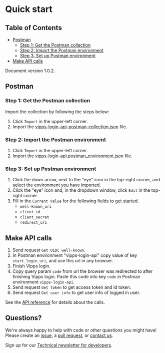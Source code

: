 <!-- START_METADATA
---
title: Quick start
sidebar_position: 60
---
END_METADATA -->

# Quick start

<!-- START_TOC -->

## Table of Contents

* [Postman](#postman)
  * [Step 1: Get the Postman collection](#step-1-get-the-postman-collection)
  * [Step 2: Import the Postman environment](#step-2-import-the-postman-environment)
  * [Step 3: Set up Postman environment](#step-3-set-up-postman-environment)
* [Make API calls](#make-api-calls)

<!-- END_TOC -->

Document version 1.0.2.

## Postman

### Step 1: Get the Postman collection

Import the collection by following the steps below:

1. Click `Import` in the upper-left corner.
2. Import the [vipps-login-api-postman-collection.json](tools/vipps-login-api.postman_collection.json) file.

### Step 2: Import the Postman environment

1. Click `Import` in the upper-left corner.
2. Import the [vipps-login-api.postman_environment.json](tools/vipps-login-api.postman_environment.json) file.

### Step 3: Set up Postman environment

1. Click the down arrow, next to the "eye" icon in the top-right corner, and select the environment you have imported.
1. Click the "eye" icon and, in the dropdown window, click `Edit` in the top-right corner.
1. Fill in the `Current Value` for the following fields to get started.
   - `well-known_uri`
   - `client_id`
   - `client_secret`
   - `redirect_uri`

## Make API calls

1. Send request `Get OIDC well-known`.
1. In Postman environment "vipps-login-api" copy value of key `start_login_uri`, and use this url in any browser.
1. Finish Vipps login.
1. Copy query param `code` from url the browser was redirected to after finishing Vipps login. Paste this code into key `code` in Postman environment `vipps-login-api`.
1. Send request `Get token` to get access token and id token.
1. Send request `Get user info` to get user info of logged in user.

See the
[API reference](https://vippsas.github.io/vipps-developer-docs/api/login)
for details about the calls.

## Questions?

We're always happy to help with code or other questions you might have!
Please create an [issue](https://github.com/vippsas/vipps-login-api/issues),
a [pull request](https://github.com/vippsas/vipps-login-api/pulls),
or [contact us](https://github.com/vippsas/vipps-developers/blob/master/contact.md).

Sign up for our [Technical newsletter for developers](https://github.com/vippsas/vipps-developers/tree/master/newsletters).
